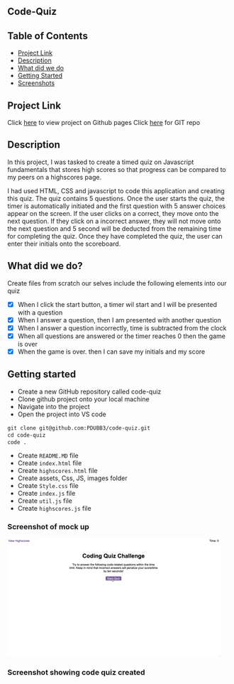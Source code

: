 ## Code-Quiz

<h2> Table of Contents </h2>

- [Project Link](#project-link)
- [Description](#description)
- [What did we do](#what-did-we-do)
- [Getting Started](#getting-started)
- [Screenshots](#screenshots)

## Project Link

Click [here](https://github.com/PDUBB3/code-quiz.git) to view project on Github pages
Click [here](https://pdubb3.github.io/code-quiz/) for GIT repo

## Description

In this project, I was tasked to create a timed quiz on Javascript fundamentals that stores high scores so that progress can be compared to my peers on a highscores page.

I had used HTML, CSS and javascript to code this application and creating this quiz.
The quiz contains 5 questions. Once the user starts the quiz, the timer is automatically initiated and the first question with 5 answer choices appear on the screen. If the user clicks on a correct, they move onto the next question. If they click on a incorrect answer, they will not move onto the next question and 5 second will be deducted from the remaining time for completing the quiz. Once they have completed the quiz, the user can enter their initials onto the scoreboard.

## What did we do?

Create files from scratch our selves
include the following elements into our quiz

- [x] When I click the start button, a timer wil start and I will be presented with a question
- [x] When I answer a question, then I am presented with another question
- [x] When I answer a question incorrectly, time is subtracted from the clock
- [x] When all questions are answered or the timer reaches 0 then the game is over
- [x] When the game is over. then I can save my initials and my score

## Getting started

- Create a new GitHub repository called code-quiz
- Clone github project onto your local machine
- Navigate into the project
- Open the project into VS code

```
git clone git@github.com:PDUBB3/code-quiz.git
cd code-quiz
code .
```

- Create `README.MD` file
- Create `index.html` file
- Create `highscores.html` file
- Create assets, Css, JS, images folder
- Create `Style.css` file
- Create `index.js` file
- Create `util.js` file
- Create `highscores.js` file

### Screenshot of mock up

![demo](./assets/images/demo.gif)

### Screenshot showing code quiz created
